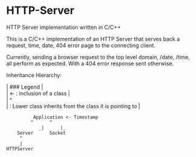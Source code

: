 HTTP-Server
===========

HTTP Server implementation written in C/C++

This is a C/C++ implementation of an HTTP Server that serves back a request, time, date,  404 error page to the connecting client.

Currently, sending a browser request to the top level domain, /date, /time, all perform as expected. With a 404 error response sent otherwise.


Inheritance Hierarchy:


| ### Legend  	|				                                         	
| <- : inclusion of a class	|			                           
| ^                                                          
|    : Lower class inherits from the class it is pointing to |



		      Application <- Timestamp
		     ^     	^    
      		    _|     	|_	  
		Server		Socket			
		 ^		
		_|
	HTTPServer
